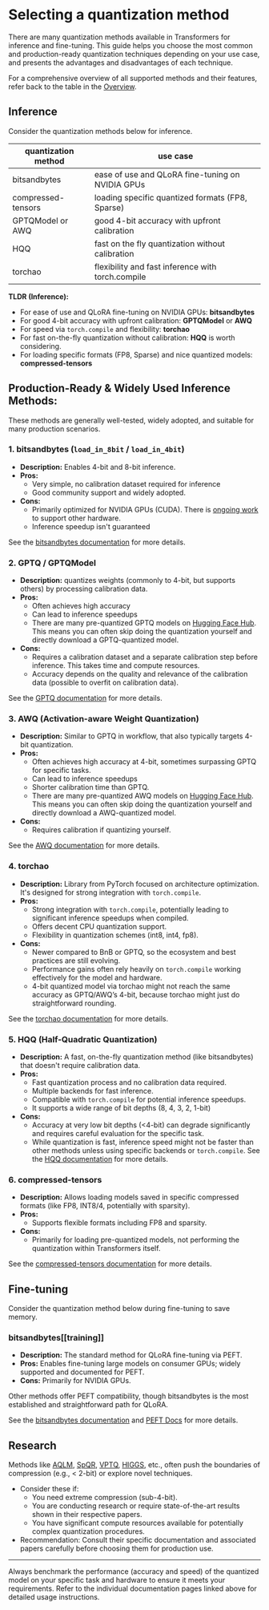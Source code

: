 <!--Copyright 2024 The HuggingFace Team. All rights reserved.

Licensed under the Apache License, Version 2.0 (the "License"); you may not use this file except in compliance with
the License. You may obtain a copy of the License at

http://www.apache.org/licenses/LICENSE-2.0

Unless required by applicable law or agreed to in writing, software distributed under the License is distributed on
an "AS IS" BASIS, WITHOUT WARRANTIES OR CONDITIONS OF ANY KIND, either express or implied. See the License for the
specific language governing permissions and limitations under the License.

⚠️ Note that this file is in Markdown but contain specific syntax for our doc-builder (similar to MDX) that may not be
rendered properly in your Markdown viewer.

-->

# Selecting a quantization method

There are many quantization methods available in Transformers for inference and fine-tuning. This guide helps you choose the most common and production-ready quantization techniques depending on your use case, and presents the advantages and disadvantages of each technique.

For a comprehensive overview of all supported methods and their features, refer back to the table in the [Overview](./overview).

## Inference

Consider the quantization methods below for inference.

| quantization method | use case |
|---|---|
| bitsandbytes | ease of use and QLoRA fine-tuning on NVIDIA GPUs |
| compressed-tensors | loading specific quantized formats (FP8, Sparse) |
| GPTQModel or AWQ | good 4-bit accuracy with upfront calibration |
| HQQ | fast on the fly quantization without calibration |
| torchao | flexibility and fast inference with torch.compile |

**TLDR (Inference):**

*   For ease of use and QLoRA fine-tuning on NVIDIA GPUs: **bitsandbytes**
*   For good 4-bit accuracy with upfront calibration: **GPTQModel** or **AWQ**
*   For speed via `torch.compile` and flexibility: **torchao**
*   For fast on-the-fly quantization without calibration: **HQQ** is worth considering.
*   For loading specific formats (FP8, Sparse) and nice quantized models: **compressed-tensors** 


## Production-Ready & Widely Used Inference Methods:
These methods are generally well-tested, widely adopted, and suitable for many production scenarios.

### 1. bitsandbytes (`load_in_8bit` / `load_in_4bit`)

*   **Description:** Enables 4-bit and 8-bit inference.
*   **Pros:**
    *   Very simple, no calibration dataset required for inference
    *   Good community support and widely adopted.
*   **Cons:**
    *   Primarily optimized for NVIDIA GPUs (CUDA).  There is [ongoing work](https://github.com/bitsandbytes-foundation/bitsandbytes/blob/main/docs/source/installation.mdx#multi-backend) to support other hardware.
    *   Inference speedup isn't guaranteed

See the [bitsandbytes documentation](./bitsandbytes) for more details.

### 2. GPTQ / GPTQModel

*   **Description:** quantizes weights (commonly to 4-bit, but supports others) by processing calibration data. 
*   **Pros:**
    *   Often achieves high accuracy
    *   Can lead to inference speedups
    *   There are many pre-quantized GPTQ models on [Hugging Face Hub](https://huggingface.co/models?other=gptq). This means you can often skip doing the quantization yourself and directly download a GPTQ-quantized model.
*   **Cons:**
    *   Requires a calibration dataset and a separate calibration step before inference. This takes time and compute resources.
    *   Accuracy depends on the quality and relevance of the calibration data (possible to overfit on calibration data).

See the [GPTQ documentation](./gptq) for more details.

### 3. AWQ (Activation-aware Weight Quantization)

*   **Description:** Similar to GPTQ in workflow, that also typically targets 4-bit quantization.
*   **Pros:**
    *   Often achieves high accuracy at 4-bit, sometimes surpassing GPTQ for specific tasks.
    *   Can lead to inference speedups
    *   Shorter calibration time than GPTQ.
    *   There are many pre-quantized AWQ models on [Hugging Face Hub](https://huggingface.co/models?other=awq). This means you can often skip doing the quantization yourself and directly download a AWQ-quantized model.
*   **Cons:**
    *   Requires calibration if quantizing yourself.

See the [AWQ documentation](./awq) for more details.

### 4. torchao

*   **Description:** Library from PyTorch focused on architecture optimization. It's designed for strong integration with `torch.compile`.
*   **Pros:**
    *   Strong integration with `torch.compile`, potentially leading to significant inference speedups when compiled.
    *   Offers decent CPU quantization support.
    *   Flexibility in quantization schemes (int8, int4, fp8).
*   **Cons:**
    *   Newer compared to BnB or GPTQ, so the ecosystem and best practices are still evolving.
    *   Performance gains often rely heavily on `torch.compile` working effectively for the model and hardware.
    *   4-bit quantized model via torchao might not reach the same accuracy as GPTQ/AWQ’s 4-bit, because torchao might just do straightforward rounding.

See the [torchao documentation](./torchao) for more details.

### 5. HQQ (Half-Quadratic Quantization)

*   **Description:** A fast, on-the-fly quantization method (like bitsandbytes) that doesn't require calibration data.
*   **Pros:**
    *   Fast quantization process and no calibration data required.
    *   Multiple backends for fast inference.
    *   Compatible with `torch.compile` for potential inference speedups.
    *   It supports a wide range of bit depths (8, 4, 3, 2, 1-bit)
*   **Cons:**
    *   Accuracy at very low bit depths (<4-bit) can degrade significantly and requires careful evaluation for the specific task.
    *   While quantization is fast, inference speed might not be faster than other methods unless using specific backends or `torch.compile`.
See the [HQQ documentation](./hqq) for more details.

### 6. compressed-tensors

*   **Description:** Allows loading models saved in specific compressed formats (like FP8, INT8/4, potentially with sparsity).
*   **Pros:** 
    *   Supports flexible formats including FP8 and sparsity.
*   **Cons:** 
    *   Primarily for loading pre-quantized models, not performing the quantization within Transformers itself.

See the [compressed-tensors documentation](./compressed_tensors) for more details.

## Fine-tuning

Consider the quantization method below during fine-tuning to save memory.

### bitsandbytes[[training]]

*   **Description:** The standard method for QLoRA fine-tuning via PEFT.
*   **Pros:** Enables fine-tuning large models on consumer GPUs; widely supported and documented for PEFT.
*   **Cons:** Primarily for NVIDIA GPUs.

Other methods offer PEFT compatibility, though bitsandbytes is the most established and straightforward path for QLoRA.

See the [bitsandbytes documentation](./bitsandbytes#qlora) and [PEFT Docs](https://huggingface.co/docs/peft/developer_guides/quantization#aqlm-quantization) for more details. 

## Research

Methods like [AQLM](./aqlm), [SpQR](./spqr), [VPTQ](./vptq), [HIGGS](./higgs), etc., often push the boundaries of compression (e.g., < 2-bit) or explore novel techniques.

*   Consider these if:
    *   You need extreme compression (sub-4-bit).
    *   You are conducting research or require state-of-the-art results shown in their respective papers.
    *   You have significant compute resources available for potentially complex quantization procedures.
*   Recommendation: Consult their specific documentation and associated papers carefully before choosing them for production use.

---

Always benchmark the performance (accuracy and speed) of the quantized model on your specific task and hardware to ensure it meets your requirements. Refer to the individual documentation pages linked above for detailed usage instructions.